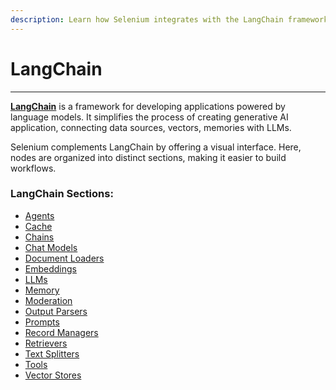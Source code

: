 ```yaml
---
description: Learn how Selenium integrates with the LangChain framework
---
```


# LangChain

***

[**LangChain**](https://www.langchain.com/) is a framework for developing applications powered by language models. It simplifies the process of creating generative AI application, connecting data sources, vectors, memories with LLMs.

Selenium complements LangChain by offering a visual interface. Here, nodes are organized into distinct sections, making it easier to build workflows.

### LangChain Sections:

* [Agents](agents/)
* [Cache](cache/)
* [Chains](chains/)
* [Chat Models](chat-models/)
* [Document Loaders](document-loaders/)
* [Embeddings](embeddings/)
* [LLMs](llms/)
* [Memory](memory/)
* [Moderation](moderation/)
* [Output Parsers](output-parsers/)
* [Prompts](prompts/)
* [Record Managers](record-managers.md)
* [Retrievers](retrievers/)
* [Text Splitters](text-splitters/)
* [Tools](tools/)
* [Vector Stores](vector-stores/)
